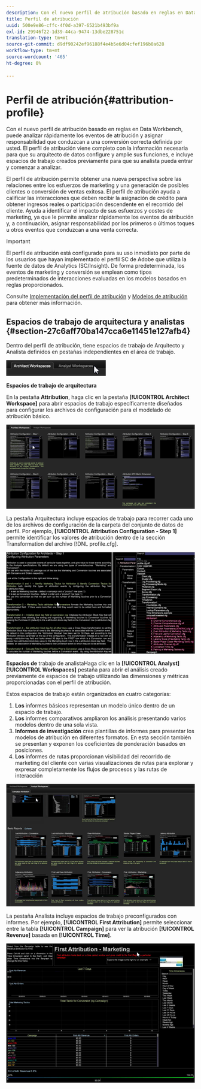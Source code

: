 ```yaml
---
description: Con el nuevo perfil de atribución basado en reglas en Data Workbench, puede analizar rápidamente los eventos de atribución y asignar responsabilidad que conduzcan a una conversión correcta definida por usted. El perfil de atribución viene completo con la información necesaria para que su arquitecto de datos configure y amplíe sus funciones, e incluye espacios de trabajo creados previamente para que su analista pueda entrar y comenzar a analizar.
title: Perfil de atribución
uuid: 500e9e86-cffc-4f0d-a397-6521b493bf9a
exl-id: 29946f22-1d39-44ca-9474-13dbe228751c
translation-type: tm+mt
source-git-commit: d9df90242ef96188f4e4b5e6d04cfef196b0a628
workflow-type: tm+mt
source-wordcount: '465'
ht-degree: 0%

---
```


# Perfil de atribución{#attribution-profile}

Con el nuevo perfil de atribución basado en reglas en Data Workbench, puede analizar rápidamente los eventos de atribución y asignar responsabilidad que conduzcan a una conversión correcta definida por usted. El perfil de atribución viene completo con la información necesaria para que su arquitecto de datos configure y amplíe sus funciones, e incluye espacios de trabajo creados previamente para que su analista pueda entrar y comenzar a analizar.

El perfil de atribución permite obtener una nueva perspectiva sobre las relaciones entre los esfuerzos de marketing y una generación de posibles clientes o conversión de ventas exitosa. El perfil de atribución ayuda a calificar las interacciones que deben recibir la asignación de crédito para obtener ingresos reales o participación descendente en el recorrido del cliente. Ayuda a identificar el impacto de sus esfuerzos y costes de marketing, ya que le permite analizar rápidamente los eventos de atribución y, a continuación, asignar responsabilidad por los primeros o últimos toques u otros eventos que conduzcan a una venta correcta.

<!-- <a id="section_648A288E4CA84D579884BC161085C4D5"></a> -->

>[!IMPORTANT]
>
>El perfil de atribución está configurado para su uso inmediato por parte de los usuarios que hayan implementado el perfil SC de Adobe que utiliza la fuente de datos de Analytics (SC/Insight). De forma predeterminada, los eventos de marketing y conversión se emplean como tipos predeterminados de interacciones evaluadas en los modelos basados en reglas proporcionados.

Consulte [Implementación del perfil de atribución](../../../../home/c-get-started/c-attribution-profiles/c-rules-attrib/c-attrib-profile-deploy.md#concept-fbcb5800cd6a40cc901e61f3882988c0) y [Modelos de atribución](../../../../home/c-get-started/c-attribution-profiles/c-rules-attrib/c-attrib-models.md#concept-e209c7e86a5c4008ad6d78fdf4ea032d) para obtener más información.

## Espacios de trabajo de arquitectura y analistas {#section-27c6aff70ba147cca6e11451e127afb4}

Dentro del perfil de atribución, tiene espacios de trabajo de Arquitecto y Analista definidos en pestañas independientes en el área de trabajo.

![](assets/attribution_profile_tabs.png)

**Espacios de trabajo de arquitectura**

En la pestaña **Attribution**, haga clic en la pestaña **[!UICONTROL Architect Workspace]** para abrir espacios de trabajo específicamente diseñados para configurar los archivos de configuración para el modelado de atribución básico.

![](assets/attribution_profile_arch.png)

La pestaña Arquitectura incluye espacios de trabajo para recorrer cada uno de los archivos de configuración de la carpeta del conjunto de datos de perfil. Por ejemplo, **[!UICONTROL Attribution Configuration - Step 1]** permite identificar los valores de atribución dentro de la sección Transformation del archivo [!DNL profile.cfg].

![](assets/attribution_profile_arch_step1.png)

**Espacios de** trabajo de analistaHaga clic en la  **[!UICONTROL Analyst]** **[!UICONTROL Workspaces]** pestaña para abrir el análisis creado previamente de espacios de trabajo utilizando las dimensiones y métricas proporcionadas con el perfil de atribución.

Estos espacios de trabajo están organizados en cuatro categorías:

1. **Los** informes básicos representan un modelo único dentro de un espacio de trabajo.
1. **Los** informes comparativos ampliaron los análisis presentando varios modelos dentro de una sola vista.
1. **Informes de investigación** crea plantillas de informes para presentar los modelos de atribución en diferentes formatos. En esta sección también se presentan y exponen los coeficientes de ponderación basados en posiciones.
1. **Los** informes de rutas proporcionan visibilidad del recorrido de marketing del cliente con varias visualizaciones de rutas para explorar y expresar completamente los flujos de procesos y las rutas de interacción

![](assets/attribution_profile_analyst.png)

La pestaña Analista incluye espacios de trabajo preconfigurados con informes. Por ejemplo, **[!UICONTROL First Attribution]** permite seleccionar entre la tabla **[!UICONTROL Campaign]** para ver la atribución **[!UICONTROL Revenue]** basada en **[!UICONTROL Time]**.

![](assets/attribution_profile_analyst_step1.png)
